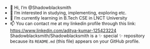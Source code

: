 - 👋 Hi, I’m @Shadowblacksmith
- 👀 I’m interested in studying, implementing, exploring etc.
- 🌱 I’m currently learning in B.Tech CSE in LNCT University
- 📫 You can contact me at my linkedin profile through this link: https://www.linkedin.com/aditya-kumar-125423224 
Shadowblacksmith/Shadowblacksmith is a ✨ special ✨ repository because its `README.md` (this file) appears on your GitHub profile.
